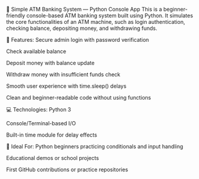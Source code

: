 🏦 Simple ATM Banking System — Python Console App
This is a beginner-friendly console-based ATM banking system built using Python. It simulates the core functionalities of an ATM machine, such as login authentication, checking balance, depositing money, and withdrawing funds.

🔧 Features:
Secure admin login with password verification

Check available balance

Deposit money with balance update

Withdraw money with insufficient funds check

Smooth user experience with time.sleep() delays

Clean and beginner-readable code without using functions

💻 Technologies:
Python 3

Console/Terminal-based I/O

Built-in time module for delay effects

📌 Ideal For:
Python beginners practicing conditionals and input handling

Educational demos or school projects

First GitHub contributions or practice repositories
